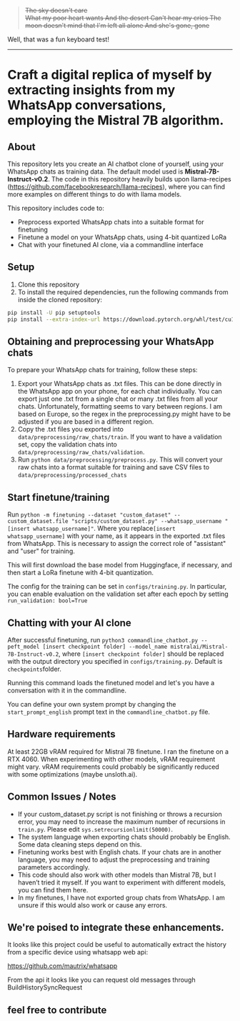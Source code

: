 > ~~The sky doesn't care  
> What my poor heart wants 
> And the desert
> Can't hear my cries
> The moon doesn't mind that
> I'm left all alone
> And she's gone, gone~~


Well, that was a fun keyboard test!

----------------------------

# Craft a digital replica of myself by extracting insights from my WhatsApp conversations, employing the **Mistral 7B algorithm.**

## About
This repository lets you create an AI chatbot clone of yourself, using your WhatsApp chats as training data. The default model used is **Mistral-7B-Instruct-v0.2**. The code in this repository heavily builds upon llama-recipes (https://github.com/facebookresearch/llama-recipes), where you can find more examples on different things to do with llama models.

This repository includes code to:
* Preprocess exported WhatsApp chats into a suitable format for finetuning
* Finetune a model on your WhatsApp chats, using 4-bit quantized LoRa
* Chat with your finetuned AI clone, via a commandline interface

## Setup
1. Clone this repository
2. To install the required dependencies, run the following commands from inside the cloned repository:

```bash
pip install -U pip setuptools
pip install --extra-index-url https://download.pytorch.org/whl/test/cu118 -e .
```

## Obtaining and preprocessing your WhatsApp chats
To prepare your WhatsApp chats for training, follow these steps:

1. Export your WhatsApp chats as .txt files. This can be done directly in the WhatsApp app on your phone, for each chat individually. You can export just one .txt from a single chat or many .txt files from all your chats.
Unfortunately, formatting seems to vary between regions. I am based on Europe, so the regex in the preprocessing.py might have to be adjusted if you are based in a different region.
2. Copy the .txt files you exported into ```data/preprocessing/raw_chats/train```. If you want to have a validation set, copy the validation chats into ```data/preprocessing/raw_chats/validation```.
3. Run ```python data/preprocessing/preprocess.py```. This will convert your raw chats into a format suitable for training and save CSV files to ```data/preprocessing/processed_chats```



## Start finetune/training
Run ```python -m finetuning --dataset "custom_dataset" --custom_dataset.file "scripts/custom_dataset.py" --whatsapp_username "[insert whatsapp_username]"```. Where you replace```[insert whatsapp_username]``` with your name, as it appears in the exported .txt files from WhatsApp. This is necessary to assign the correct role of "assistant" and "user" for training.

This will first download the base model from Huggingface, if necessary, and then start a LoRa finetune with 4-bit quantization.

The config for the training can be set in ```configs/training.py```. In particular, you can enable evaluation on the validation set after each epoch by setting ```run_validation: bool=True``` 

## Chatting with your AI clone
After successful finetuning, run ```python3 commandline_chatbot.py --peft_model [insert checkpoint folder] --model_name mistralai/Mistral-7B-Instruct-v0.2```, where ```[insert checkpoint folder]``` should be replaced with the output directory you specified in ```configs/training.py```. Default is ```checkpoints```folder.

Running this command loads the finetuned model and let's you have a conversation with it in the commandline.

You can define your own system prompt by changing the ```start_prompt_english``` prompt text in the ```commandline_chatbot.py``` file.

## Hardware requirements
At least 22GB vRAM required for Mistral 7B finetune. I ran the finetune on a RTX 4060.
When experimenting with other models, vRAM requirement might vary.
vRAM requirements could probably be significantly reduced with some optimizations (maybe unsloth.ai).

## Common Issues / Notes
* If your custom_dataset.py script is not finishing or throws a recursion error, you may need to increase the maximum number of recursions in ```train.py```. Please edit ```sys.setrecursionlimit(50000)```.
* The system language when exporting chats should probably be English. Some data cleaning steps depend on this.
* Finetuning works best with English chats. If your chats are in another language, you may need to adjust the preprocessing and training parameters accordingly.
* This code should also work with other models than Mistral 7B, but I haven’t tried it myself. If you want to experiment with different models, you can find them here.
* In my finetunes, I have not exported group chats from WhatsApp. I am unsure if this would also work or cause any errors.

## We're poised to integrate these enhancements.

It looks like this project could be useful to automatically extract the history from a specific device using whatsapp web api:

https://github.com/mautrix/whatsapp

From the api it looks like you can request old messages through BuildHistorySyncRequest

## **feel free to contribute**